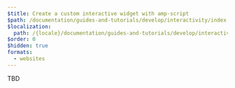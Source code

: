 ```yaml
---
$title: Create a custom interactive widget with amp-script
$path: /documentation/guides-and-tutorials/develop/interactivity/index.html
$localization:
  path: /{locale}/documentation/guides-and-tutorials/develop/interactivity/index.html
$order: 0
$hidden: true
formats:
  - websites
---
```


TBD
